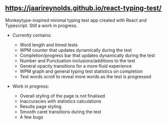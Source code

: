 
## https://jaarireynolds.github.io/react-typing-test/ ##

Monkeytype-inspired minimal typing test app created with React and Typescript. Still a work in progress.

- Currently contains:
  * Word length and timed tests
  * WPM counter that updates dynamically during the test
  * Completion/progress bar that updates dynamically during the test
  * Number and Punctuation inclusions/additions to the test
  * General opacity transitions for a more fluid experience
  * WPM graph and general typing test statistics on completion
  * Test words scroll to reveal more words as the test is progressed

- Work in progress:
  * Overall styling of the page is not finalised
  * Inaccuracies with statistics calculations
  * Results page styling
  * Smooth caret transitions during the test
  * A few bugs 
  


